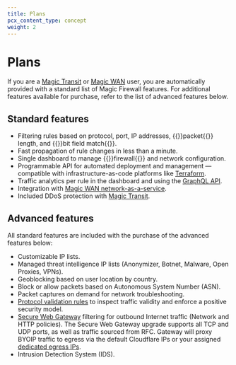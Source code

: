 ```yaml
---
title: Plans
pcx_content_type: concept
weight: 2
---
```


# Plans

If you are a [Magic Transit](/magic-transit/) or [Magic WAN](/magic-wan/) user, you are automatically provided with a standard list of Magic Firewall features. For additional features available for purchase, refer to the list of advanced features below.

## Standard features

- Filtering rules based on protocol, port, IP addresses, {{<glossary-tooltip term_id="data packet">}}packet{{</glossary-tooltip>}} length, and {{<glossary-tooltip term_id="bit field matching">}}bit field match{{</glossary-tooltip>}}.
- Fast propagation of rule changes in less than a minute.
- Single dashboard to manage {{<glossary-tooltip term_id="firewall">}}firewall{{</glossary-tooltip>}} and network configuration.
- Programmable API for automated deployment and management — compatible with infrastructure-as-code platforms like [Terraform](/terraform/).
- Traffic analytics per rule in the dashboard and using the [GraphQL API](/analytics/graphql-api/).
- Integration with [Magic WAN network-as-a-service](/magic-wan/).
- Included DDoS protection with [Magic Transit](/magic-transit/).

## Advanced features

All standard features are included with the purchase of the advanced features below:

- Customizable IP lists.
- Managed threat intelligence IP lists (Anonymizer, Botnet, Malware, Open Proxies, VPNs).
- Geoblocking based on user location by country.
- Block or allow packets based on Autonomous System Number (ASN).
- Packet captures on demand for network troubleshooting.
- [Protocol validation rules](/magic-firewall/about/protocol-validation-rules/) to inspect traffic validity and enforce a positive security model.
- [Secure Web Gateway](/learning/access-management/what-is-a-secure-web-gateway/) filtering for outbound Internet traffic (Network and HTTP policies). The Secure Web Gateway upgrade supports all TCP and UDP ports, as well as traffic sourced from RFC. Gateway will proxy BYOIP traffic to egress via the default Cloudflare IPs or your assigned [dedicated egress IPs](/cloudflare-one/policies/gateway/egress-policies/dedicated-egress-ips/).
- Intrusion Detection System (IDS).

